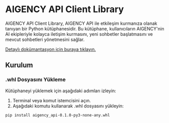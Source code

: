 # AIGENCY API Client Library

AIGENCY API Client Library, AIGENCY API ile etkileşim kurmanıza olanak tanıyan bir Python kütüphanesidir. Bu kütüphane, kullanıcıların AIGENCY'nin AI ekipleriyle kolayca iletişim kurmasını, yeni sohbetler başlatmasını ve mevcut sohbetleri yönetmesini sağlar.

[Detaylı dokümantasyon için buraya tıklayın.](https://aigency.dev/doc/)

## Kurulum

### .whl Dosyasını Yükleme

Kütüphaneyi yüklemek için aşağıdaki adımları izleyin:

1. Terminal veya komut istemcisini açın.
2. Aşağıdaki komutu kullanarak .whl dosyasını yükleyin:

```bash
pip install aigency_api-0.1.0-py3-none-any.whl
